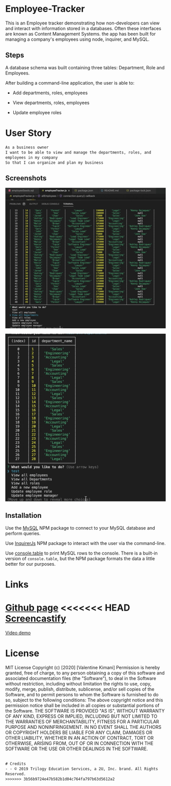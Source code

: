# Employee-Tracker

This is an Employee tracker demonstrating how non-developers can view and interact with information stored in a databases. Often these interfaces are known as Content Management Systems. the app has been built for managing a company's employees using node, inquirer, and MySQL. 

## Steps
A database schema was built containing three tables: Department, Role and Employees.

After building a command-line application, the user is able to:

  * Add departments, roles, employees

  * View departments, roles, employees

  * Update employee roles

# User Story
```
As a business owner
I want to be able to view and manage the departments, roles, and employees in my company
So that I can organize and plan my business
```

## Screenshots
![Employees](./images/employees.png)

![Departments](./images/departments.png)

## Installation

 Use the [MySQL](https://www.npmjs.com/package/mysql) NPM package to connect to your MySQL database and perform queries.

 Use [InquirerJs](https://www.npmjs.com/package/inquirer/v/0.2.3) NPM package to interact with the user via the command-line.

 Use [console.table](https://www.npmjs.com/package/console.table) to print MySQL rows to the console. There is a built-in version of `console.table`, but the NPM package formats the data a little better for our purposes.

# Links

 [Github page](https://github.com/Valkimani/Employee-Tracker)
<<<<<<< HEAD
[Screencastify](https://drive.google.com/file/d/1Ppor6jehJM1rmUgpocpnVgqUyRqYWbZP/view)
=======


 [Video demo](https://drive.google.com/file/d/1Ppor6jehJM1rmUgpocpnVgqUyRqYWbZP/view)

# License 

MIT License
Copyright (c) [2020] [Valentine Kimani]
Permission is hereby granted, free of charge, to any person obtaining a copy of this software and associated documentation files (the "Software"), to deal in the Software without restriction, including without limitation the rights to use, copy, modify, merge, publish, distribute, sublicense, and/or sell copies of the Software, and to permit persons to whom the Software is furnished to do so, subject to the following conditions:
The above copyright notice and this permission notice shall be included in all copies or substantial portions of the Software.
THE SOFTWARE IS PROVIDED "AS IS", WITHOUT WARRANTY OF ANY KIND, EXPRESS OR IMPLIED, INCLUDING BUT NOT LIMITED TO THE WARRANTIES OF MERCHANTABILITY, FITNESS FOR A PARTICULAR PURPOSE AND NONINFRINGEMENT. IN NO EVENT SHALL THE AUTHORS OR COPYRIGHT HOLDERS BE LIABLE FOR ANY CLAIM, DAMAGES OR OTHER LIABILITY, WHETHER IN AN ACTION OF CONTRACT, TORT OR OTHERWISE, ARISING FROM, OUT OF OR IN CONNECTION WITH THE SOFTWARE OR THE USE OR OTHER DEALINGS IN THE SOFTWARE.
```

# Credits
- - © 2019 Trilogy Education Services, a 2U, Inc. brand. All Rights Reserved.
>>>>>>> 3b56b9724e47b582b1d04c764fa797b63d5612a2
